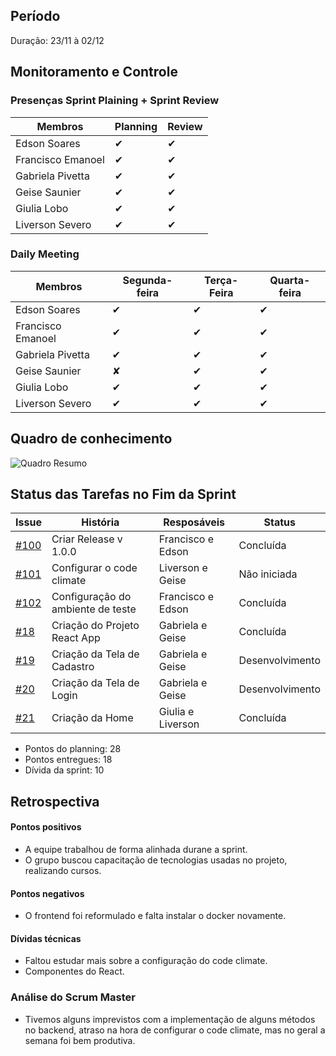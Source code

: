 ## Período
Duração: 23/11 à 02/12

## Monitoramento e Controle
### Presenças Sprint Plaining + Sprint Review
| Membros  |  Planning  |Review  |
| ------------------- | ------------------- |------------------- |
|  Edson Soares |   ✔  |   ✔  |
|  Francisco Emanoel |  ✔  |  ✔  |
|  Gabriela Pivetta |  ✔  |  ✔  |
|  Geise Saunier |  ✔  |  ✔  |
|  Giulia Lobo |  ✔  |  ✔  |
|  Liverson Severo | ✔    |  ✔  |

### Daily Meeting
| Membros | Segunda-feira | Terça-Feira | Quarta-feira 
|--|--|--|--|
| Edson Soares | ✔ | ✔ | ✔ |
| Francisco Emanoel | ✔ | ✔ | ✔ |
| Gabriela Pivetta | ✔ | ✔ | ✔ |
| Geise Saunier | ✘ | ✔ | ✔ |
| Giulia Lobo | ✔ | ✔ | ✔ |
| Liverson Severo | ✔ | ✔ | ✔ |

## Quadro de conhecimento
![Quadro Resumo](https://github.com/fga-eps-mds/2020-1-Ziguen/blob/develop/docs/imagens/quadro_conhecimento_s8.jpg)


## Status das Tarefas no Fim da Sprint
| **Issue** | **História** | **Resposáveis** | **Status** |
|--|--|--|--|
|  [#100](https://github.com/fga-eps-mds/2020-1-Ziguen/issues/100) |  Criar Release  v 1.0.0 | Francisco e Edson  |  Concluída |
|  [#101](https://github.com/fga-eps-mds/2020-1-Ziguen/issues/101) | Configurar o code climate  |  Liverson e Geise |  Não iniciada |
|  [#102](https://github.com/fga-eps-mds/2020-1-Ziguen/issues/102) | Configuração do ambiente de teste  | Francisco e Edson  |  Concluída |
|  [#18](https://github.com/fga-eps-mds/2020.1-Ziguen-Front/issues/18) | Criação do Projeto React App  | Gabriela e Geise  | Concluída  |
|  [#19](https://github.com/fga-eps-mds/2020.1-Ziguen-Front/issues/19) | Criação da Tela de Cadastro  |  Gabriela e Geise | Desenvolvimento  |
|  [#20](https://github.com/fga-eps-mds/2020.1-Ziguen-Front/issues/20) | Criação da Tela de Login  | Gabriela e Geise  |  Desenvolvimento |
|  [#21](https://github.com/fga-eps-mds/2020.1-Ziguen-Front/issues/21) | Criação da Home  | Giulia e Liverson  | Concluída  |



- Pontos do planning: 28
- Pontos entregues: 18
- Dívida da sprint: 10



## Retrospectiva
#### Pontos positivos
- A equipe trabalhou de forma alinhada durane a sprint.
- O grupo buscou capacitação de tecnologias usadas no projeto, realizando cursos.

#### Pontos negativos
- O frontend foi reformulado e falta instalar o docker novamente.

#### Dívidas técnicas
- Faltou estudar mais sobre a configuração do code climate.
- Componentes do React.

### Análise do Scrum Master
- Tivemos alguns imprevistos com a implementação de alguns métodos no backend, atraso na hora de configurar o code climate, mas no geral a semana foi bem produtiva.